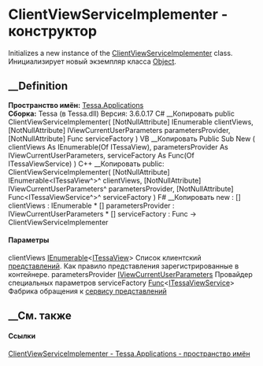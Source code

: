 # ClientViewServiceImplementer - конструктор
Initializes a new instance of the
[ClientViewServiceImplementer](T_Tessa_Applications_ClientViewServiceImplementer.htm)
class. Инициализирует новый экземпляр класса
[Object](https://learn.microsoft.com/dotnet/api/system.object).
## __Definition
 **Пространство имён:** [Tessa.Applications](N_Tessa_Applications.htm)  
 **Сборка:** Tessa (в Tessa.dll) Версия: 3.6.0.17
C# __Копировать
     public ClientViewServiceImplementer(
    	[NotNullAttribute] IEnumerable<ITessaView> clientViews,
    	[NotNullAttribute] IViewCurrentUserParameters parametersProvider,
    	[NotNullAttribute] Func<ITessaViewService> serviceFactory
    )
VB __Копировать
     Public Sub New ( 
    	<NotNullAttribute> clientViews As IEnumerable(Of ITessaView),
    	<NotNullAttribute> parametersProvider As IViewCurrentUserParameters,
    	<NotNullAttribute> serviceFactory As Func(Of ITessaViewService)
    )
C++ __Копировать
     public:
    ClientViewServiceImplementer(
    	[NotNullAttribute] IEnumerable<ITessaView^>^ clientViews, 
    	[NotNullAttribute] IViewCurrentUserParameters^ parametersProvider, 
    	[NotNullAttribute] Func<ITessaViewService^>^ serviceFactory
    )
F# __Копировать
     new : 
            [<NotNullAttribute>] clientViews : IEnumerable<ITessaView> * 
            [<NotNullAttribute>] parametersProvider : IViewCurrentUserParameters * 
            [<NotNullAttribute>] serviceFactory : Func<ITessaViewService> -> ClientViewServiceImplementer
#### Параметры
clientViews
[IEnumerable](https://learn.microsoft.com/dotnet/api/system.collections.generic.ienumerable-1)<[ITessaView](T_Tessa_Views_ITessaView.htm)>
     Список клиентский [представлений](T_Tessa_Views_ITessaView.htm). Как правило представления зарегистрированные в контейнере. 
parametersProvider
[IViewCurrentUserParameters](T_Tessa_Views_IViewCurrentUserParameters.htm)
     Провайдер специальных параметров 
serviceFactory
[Func](https://learn.microsoft.com/dotnet/api/system.func-1)<[ITessaViewService](T_Tessa_Views_ITessaViewService.htm)>
     Фабрика обращения к [сервису представлений](T_Tessa_Views_ITessaViewService.htm)
##  __См. также
#### Ссылки
[ClientViewServiceImplementer -
](T_Tessa_Applications_ClientViewServiceImplementer.htm)
[Tessa.Applications - пространство имён](N_Tessa_Applications.htm)
